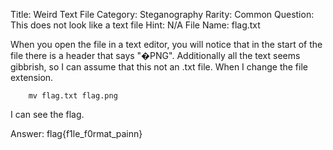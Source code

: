 Title: Weird Text File
Category: Steganography
Rarity: Common
Question: This does not look like a text file
Hint: N/A
File Name: flag.txt

When you open the file in a text editor, you will notice
that in the start of the file there is a header that says
"�PNG". Additionally all the text seems gibbrish, so
I can assume that this not an .txt file. When I change the
file extension.

```
    mv flag.txt flag.png
```

I can see the flag.

Answer: flag{f1le_f0rmat_painn}
